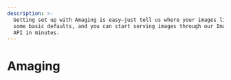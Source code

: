 ```yaml
---
description: >-
  Getting set up with Amaging is easy—just tell us where your images live, set
  some basic defaults, and you can start serving images through our Image URL
  API in minutes.
---
```


# Amaging



